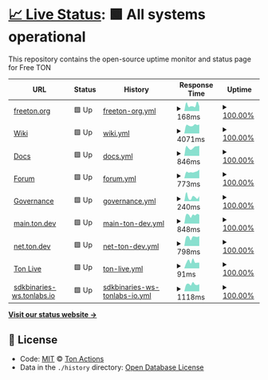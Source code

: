 # [📈 Live Status](https://ton-actions.github.io/freeton-status): <!--live status--> **🟩 All systems operational**

This repository contains the open-source uptime monitor and status page for Free TON

<!--start: status pages-->
<!-- This summary is generated by Upptime (https://github.com/upptime/upptime) -->
<!-- Do not edit this manually, your changes will be overwritten -->
<!-- prettier-ignore -->
| URL | Status | History | Response Time | Uptime |
| --- | ------ | ------- | ------------- | ------ |
| <img alt="" src="https://favicons.githubusercontent.com/freeton.org" height="13"> [freeton.org](https://freeton.org) | 🟩 Up | [freeton-org.yml](https://github.com/ton-actions/freeton-status/commits/HEAD/history/freeton-org.yml) | <details><summary><img alt="Response time graph" src="./graphs/freeton-org/response-time-week.png" height="20"> 168ms</summary><br><a href="https://ton-actions.github.io/freeton-status/history/freeton-org"><img alt="Response time 447" src="https://img.shields.io/endpoint?url=https%3A%2F%2Fraw.githubusercontent.com%2Fton-actions%2Ffreeton-status%2FHEAD%2Fapi%2Ffreeton-org%2Fresponse-time.json"></a><br><a href="https://ton-actions.github.io/freeton-status/history/freeton-org"><img alt="24-hour response time 137" src="https://img.shields.io/endpoint?url=https%3A%2F%2Fraw.githubusercontent.com%2Fton-actions%2Ffreeton-status%2FHEAD%2Fapi%2Ffreeton-org%2Fresponse-time-day.json"></a><br><a href="https://ton-actions.github.io/freeton-status/history/freeton-org"><img alt="7-day response time 168" src="https://img.shields.io/endpoint?url=https%3A%2F%2Fraw.githubusercontent.com%2Fton-actions%2Ffreeton-status%2FHEAD%2Fapi%2Ffreeton-org%2Fresponse-time-week.json"></a><br><a href="https://ton-actions.github.io/freeton-status/history/freeton-org"><img alt="30-day response time 211" src="https://img.shields.io/endpoint?url=https%3A%2F%2Fraw.githubusercontent.com%2Fton-actions%2Ffreeton-status%2FHEAD%2Fapi%2Ffreeton-org%2Fresponse-time-month.json"></a><br><a href="https://ton-actions.github.io/freeton-status/history/freeton-org"><img alt="1-year response time 447" src="https://img.shields.io/endpoint?url=https%3A%2F%2Fraw.githubusercontent.com%2Fton-actions%2Ffreeton-status%2FHEAD%2Fapi%2Ffreeton-org%2Fresponse-time-year.json"></a></details> | <details><summary><a href="https://ton-actions.github.io/freeton-status/history/freeton-org">100.00%</a></summary><a href="https://ton-actions.github.io/freeton-status/history/freeton-org"><img alt="All-time uptime 99.97%" src="https://img.shields.io/endpoint?url=https%3A%2F%2Fraw.githubusercontent.com%2Fton-actions%2Ffreeton-status%2FHEAD%2Fapi%2Ffreeton-org%2Fuptime.json"></a><br><a href="https://ton-actions.github.io/freeton-status/history/freeton-org"><img alt="24-hour uptime 100.00%" src="https://img.shields.io/endpoint?url=https%3A%2F%2Fraw.githubusercontent.com%2Fton-actions%2Ffreeton-status%2FHEAD%2Fapi%2Ffreeton-org%2Fuptime-day.json"></a><br><a href="https://ton-actions.github.io/freeton-status/history/freeton-org"><img alt="7-day uptime 100.00%" src="https://img.shields.io/endpoint?url=https%3A%2F%2Fraw.githubusercontent.com%2Fton-actions%2Ffreeton-status%2FHEAD%2Fapi%2Ffreeton-org%2Fuptime-week.json"></a><br><a href="https://ton-actions.github.io/freeton-status/history/freeton-org"><img alt="30-day uptime 100.00%" src="https://img.shields.io/endpoint?url=https%3A%2F%2Fraw.githubusercontent.com%2Fton-actions%2Ffreeton-status%2FHEAD%2Fapi%2Ffreeton-org%2Fuptime-month.json"></a><br><a href="https://ton-actions.github.io/freeton-status/history/freeton-org"><img alt="1-year uptime 99.97%" src="https://img.shields.io/endpoint?url=https%3A%2F%2Fraw.githubusercontent.com%2Fton-actions%2Ffreeton-status%2FHEAD%2Fapi%2Ffreeton-org%2Fuptime-year.json"></a></details>
| <img alt="" src="https://favicons.githubusercontent.com/freeton.wiki" height="13"> [Wiki](https://freeton.wiki) | 🟩 Up | [wiki.yml](https://github.com/ton-actions/freeton-status/commits/HEAD/history/wiki.yml) | <details><summary><img alt="Response time graph" src="./graphs/wiki/response-time-week.png" height="20"> 4071ms</summary><br><a href="https://ton-actions.github.io/freeton-status/history/wiki"><img alt="Response time 4447" src="https://img.shields.io/endpoint?url=https%3A%2F%2Fraw.githubusercontent.com%2Fton-actions%2Ffreeton-status%2FHEAD%2Fapi%2Fwiki%2Fresponse-time.json"></a><br><a href="https://ton-actions.github.io/freeton-status/history/wiki"><img alt="24-hour response time 4417" src="https://img.shields.io/endpoint?url=https%3A%2F%2Fraw.githubusercontent.com%2Fton-actions%2Ffreeton-status%2FHEAD%2Fapi%2Fwiki%2Fresponse-time-day.json"></a><br><a href="https://ton-actions.github.io/freeton-status/history/wiki"><img alt="7-day response time 4071" src="https://img.shields.io/endpoint?url=https%3A%2F%2Fraw.githubusercontent.com%2Fton-actions%2Ffreeton-status%2FHEAD%2Fapi%2Fwiki%2Fresponse-time-week.json"></a><br><a href="https://ton-actions.github.io/freeton-status/history/wiki"><img alt="30-day response time 4394" src="https://img.shields.io/endpoint?url=https%3A%2F%2Fraw.githubusercontent.com%2Fton-actions%2Ffreeton-status%2FHEAD%2Fapi%2Fwiki%2Fresponse-time-month.json"></a><br><a href="https://ton-actions.github.io/freeton-status/history/wiki"><img alt="1-year response time 4447" src="https://img.shields.io/endpoint?url=https%3A%2F%2Fraw.githubusercontent.com%2Fton-actions%2Ffreeton-status%2FHEAD%2Fapi%2Fwiki%2Fresponse-time-year.json"></a></details> | <details><summary><a href="https://ton-actions.github.io/freeton-status/history/wiki">100.00%</a></summary><a href="https://ton-actions.github.io/freeton-status/history/wiki"><img alt="All-time uptime 99.82%" src="https://img.shields.io/endpoint?url=https%3A%2F%2Fraw.githubusercontent.com%2Fton-actions%2Ffreeton-status%2FHEAD%2Fapi%2Fwiki%2Fuptime.json"></a><br><a href="https://ton-actions.github.io/freeton-status/history/wiki"><img alt="24-hour uptime 100.00%" src="https://img.shields.io/endpoint?url=https%3A%2F%2Fraw.githubusercontent.com%2Fton-actions%2Ffreeton-status%2FHEAD%2Fapi%2Fwiki%2Fuptime-day.json"></a><br><a href="https://ton-actions.github.io/freeton-status/history/wiki"><img alt="7-day uptime 100.00%" src="https://img.shields.io/endpoint?url=https%3A%2F%2Fraw.githubusercontent.com%2Fton-actions%2Ffreeton-status%2FHEAD%2Fapi%2Fwiki%2Fuptime-week.json"></a><br><a href="https://ton-actions.github.io/freeton-status/history/wiki"><img alt="30-day uptime 100.00%" src="https://img.shields.io/endpoint?url=https%3A%2F%2Fraw.githubusercontent.com%2Fton-actions%2Ffreeton-status%2FHEAD%2Fapi%2Fwiki%2Fuptime-month.json"></a><br><a href="https://ton-actions.github.io/freeton-status/history/wiki"><img alt="1-year uptime 99.82%" src="https://img.shields.io/endpoint?url=https%3A%2F%2Fraw.githubusercontent.com%2Fton-actions%2Ffreeton-status%2FHEAD%2Fapi%2Fwiki%2Fuptime-year.json"></a></details>
| <img alt="" src="https://favicons.githubusercontent.com/docs.ton.dev" height="13"> [Docs](http://docs.ton.dev) | 🟩 Up | [docs.yml](https://github.com/ton-actions/freeton-status/commits/HEAD/history/docs.yml) | <details><summary><img alt="Response time graph" src="./graphs/docs/response-time-week.png" height="20"> 846ms</summary><br><a href="https://ton-actions.github.io/freeton-status/history/docs"><img alt="Response time 722" src="https://img.shields.io/endpoint?url=https%3A%2F%2Fraw.githubusercontent.com%2Fton-actions%2Ffreeton-status%2FHEAD%2Fapi%2Fdocs%2Fresponse-time.json"></a><br><a href="https://ton-actions.github.io/freeton-status/history/docs"><img alt="24-hour response time 986" src="https://img.shields.io/endpoint?url=https%3A%2F%2Fraw.githubusercontent.com%2Fton-actions%2Ffreeton-status%2FHEAD%2Fapi%2Fdocs%2Fresponse-time-day.json"></a><br><a href="https://ton-actions.github.io/freeton-status/history/docs"><img alt="7-day response time 846" src="https://img.shields.io/endpoint?url=https%3A%2F%2Fraw.githubusercontent.com%2Fton-actions%2Ffreeton-status%2FHEAD%2Fapi%2Fdocs%2Fresponse-time-week.json"></a><br><a href="https://ton-actions.github.io/freeton-status/history/docs"><img alt="30-day response time 772" src="https://img.shields.io/endpoint?url=https%3A%2F%2Fraw.githubusercontent.com%2Fton-actions%2Ffreeton-status%2FHEAD%2Fapi%2Fdocs%2Fresponse-time-month.json"></a><br><a href="https://ton-actions.github.io/freeton-status/history/docs"><img alt="1-year response time 722" src="https://img.shields.io/endpoint?url=https%3A%2F%2Fraw.githubusercontent.com%2Fton-actions%2Ffreeton-status%2FHEAD%2Fapi%2Fdocs%2Fresponse-time-year.json"></a></details> | <details><summary><a href="https://ton-actions.github.io/freeton-status/history/docs">100.00%</a></summary><a href="https://ton-actions.github.io/freeton-status/history/docs"><img alt="All-time uptime 99.92%" src="https://img.shields.io/endpoint?url=https%3A%2F%2Fraw.githubusercontent.com%2Fton-actions%2Ffreeton-status%2FHEAD%2Fapi%2Fdocs%2Fuptime.json"></a><br><a href="https://ton-actions.github.io/freeton-status/history/docs"><img alt="24-hour uptime 100.00%" src="https://img.shields.io/endpoint?url=https%3A%2F%2Fraw.githubusercontent.com%2Fton-actions%2Ffreeton-status%2FHEAD%2Fapi%2Fdocs%2Fuptime-day.json"></a><br><a href="https://ton-actions.github.io/freeton-status/history/docs"><img alt="7-day uptime 100.00%" src="https://img.shields.io/endpoint?url=https%3A%2F%2Fraw.githubusercontent.com%2Fton-actions%2Ffreeton-status%2FHEAD%2Fapi%2Fdocs%2Fuptime-week.json"></a><br><a href="https://ton-actions.github.io/freeton-status/history/docs"><img alt="30-day uptime 100.00%" src="https://img.shields.io/endpoint?url=https%3A%2F%2Fraw.githubusercontent.com%2Fton-actions%2Ffreeton-status%2FHEAD%2Fapi%2Fdocs%2Fuptime-month.json"></a><br><a href="https://ton-actions.github.io/freeton-status/history/docs"><img alt="1-year uptime 99.92%" src="https://img.shields.io/endpoint?url=https%3A%2F%2Fraw.githubusercontent.com%2Fton-actions%2Ffreeton-status%2FHEAD%2Fapi%2Fdocs%2Fuptime-year.json"></a></details>
| <img alt="" src="https://favicons.githubusercontent.com/forum.freeton.org" height="13"> [Forum](https://forum.freeton.org) | 🟩 Up | [forum.yml](https://github.com/ton-actions/freeton-status/commits/HEAD/history/forum.yml) | <details><summary><img alt="Response time graph" src="./graphs/forum/response-time-week.png" height="20"> 773ms</summary><br><a href="https://ton-actions.github.io/freeton-status/history/forum"><img alt="Response time 645" src="https://img.shields.io/endpoint?url=https%3A%2F%2Fraw.githubusercontent.com%2Fton-actions%2Ffreeton-status%2FHEAD%2Fapi%2Fforum%2Fresponse-time.json"></a><br><a href="https://ton-actions.github.io/freeton-status/history/forum"><img alt="24-hour response time 1025" src="https://img.shields.io/endpoint?url=https%3A%2F%2Fraw.githubusercontent.com%2Fton-actions%2Ffreeton-status%2FHEAD%2Fapi%2Fforum%2Fresponse-time-day.json"></a><br><a href="https://ton-actions.github.io/freeton-status/history/forum"><img alt="7-day response time 773" src="https://img.shields.io/endpoint?url=https%3A%2F%2Fraw.githubusercontent.com%2Fton-actions%2Ffreeton-status%2FHEAD%2Fapi%2Fforum%2Fresponse-time-week.json"></a><br><a href="https://ton-actions.github.io/freeton-status/history/forum"><img alt="30-day response time 737" src="https://img.shields.io/endpoint?url=https%3A%2F%2Fraw.githubusercontent.com%2Fton-actions%2Ffreeton-status%2FHEAD%2Fapi%2Fforum%2Fresponse-time-month.json"></a><br><a href="https://ton-actions.github.io/freeton-status/history/forum"><img alt="1-year response time 645" src="https://img.shields.io/endpoint?url=https%3A%2F%2Fraw.githubusercontent.com%2Fton-actions%2Ffreeton-status%2FHEAD%2Fapi%2Fforum%2Fresponse-time-year.json"></a></details> | <details><summary><a href="https://ton-actions.github.io/freeton-status/history/forum">100.00%</a></summary><a href="https://ton-actions.github.io/freeton-status/history/forum"><img alt="All-time uptime 99.99%" src="https://img.shields.io/endpoint?url=https%3A%2F%2Fraw.githubusercontent.com%2Fton-actions%2Ffreeton-status%2FHEAD%2Fapi%2Fforum%2Fuptime.json"></a><br><a href="https://ton-actions.github.io/freeton-status/history/forum"><img alt="24-hour uptime 100.00%" src="https://img.shields.io/endpoint?url=https%3A%2F%2Fraw.githubusercontent.com%2Fton-actions%2Ffreeton-status%2FHEAD%2Fapi%2Fforum%2Fuptime-day.json"></a><br><a href="https://ton-actions.github.io/freeton-status/history/forum"><img alt="7-day uptime 100.00%" src="https://img.shields.io/endpoint?url=https%3A%2F%2Fraw.githubusercontent.com%2Fton-actions%2Ffreeton-status%2FHEAD%2Fapi%2Fforum%2Fuptime-week.json"></a><br><a href="https://ton-actions.github.io/freeton-status/history/forum"><img alt="30-day uptime 100.00%" src="https://img.shields.io/endpoint?url=https%3A%2F%2Fraw.githubusercontent.com%2Fton-actions%2Ffreeton-status%2FHEAD%2Fapi%2Fforum%2Fuptime-month.json"></a><br><a href="https://ton-actions.github.io/freeton-status/history/forum"><img alt="1-year uptime 99.99%" src="https://img.shields.io/endpoint?url=https%3A%2F%2Fraw.githubusercontent.com%2Fton-actions%2Ffreeton-status%2FHEAD%2Fapi%2Fforum%2Fuptime-year.json"></a></details>
| <img alt="" src="https://favicons.githubusercontent.com/gov.freeton.org" height="13"> [Governance](https://gov.freeton.org) | 🟩 Up | [governance.yml](https://github.com/ton-actions/freeton-status/commits/HEAD/history/governance.yml) | <details><summary><img alt="Response time graph" src="./graphs/governance/response-time-week.png" height="20"> 240ms</summary><br><a href="https://ton-actions.github.io/freeton-status/history/governance"><img alt="Response time 401" src="https://img.shields.io/endpoint?url=https%3A%2F%2Fraw.githubusercontent.com%2Fton-actions%2Ffreeton-status%2FHEAD%2Fapi%2Fgovernance%2Fresponse-time.json"></a><br><a href="https://ton-actions.github.io/freeton-status/history/governance"><img alt="24-hour response time 286" src="https://img.shields.io/endpoint?url=https%3A%2F%2Fraw.githubusercontent.com%2Fton-actions%2Ffreeton-status%2FHEAD%2Fapi%2Fgovernance%2Fresponse-time-day.json"></a><br><a href="https://ton-actions.github.io/freeton-status/history/governance"><img alt="7-day response time 240" src="https://img.shields.io/endpoint?url=https%3A%2F%2Fraw.githubusercontent.com%2Fton-actions%2Ffreeton-status%2FHEAD%2Fapi%2Fgovernance%2Fresponse-time-week.json"></a><br><a href="https://ton-actions.github.io/freeton-status/history/governance"><img alt="30-day response time 186" src="https://img.shields.io/endpoint?url=https%3A%2F%2Fraw.githubusercontent.com%2Fton-actions%2Ffreeton-status%2FHEAD%2Fapi%2Fgovernance%2Fresponse-time-month.json"></a><br><a href="https://ton-actions.github.io/freeton-status/history/governance"><img alt="1-year response time 401" src="https://img.shields.io/endpoint?url=https%3A%2F%2Fraw.githubusercontent.com%2Fton-actions%2Ffreeton-status%2FHEAD%2Fapi%2Fgovernance%2Fresponse-time-year.json"></a></details> | <details><summary><a href="https://ton-actions.github.io/freeton-status/history/governance">100.00%</a></summary><a href="https://ton-actions.github.io/freeton-status/history/governance"><img alt="All-time uptime 99.98%" src="https://img.shields.io/endpoint?url=https%3A%2F%2Fraw.githubusercontent.com%2Fton-actions%2Ffreeton-status%2FHEAD%2Fapi%2Fgovernance%2Fuptime.json"></a><br><a href="https://ton-actions.github.io/freeton-status/history/governance"><img alt="24-hour uptime 100.00%" src="https://img.shields.io/endpoint?url=https%3A%2F%2Fraw.githubusercontent.com%2Fton-actions%2Ffreeton-status%2FHEAD%2Fapi%2Fgovernance%2Fuptime-day.json"></a><br><a href="https://ton-actions.github.io/freeton-status/history/governance"><img alt="7-day uptime 100.00%" src="https://img.shields.io/endpoint?url=https%3A%2F%2Fraw.githubusercontent.com%2Fton-actions%2Ffreeton-status%2FHEAD%2Fapi%2Fgovernance%2Fuptime-week.json"></a><br><a href="https://ton-actions.github.io/freeton-status/history/governance"><img alt="30-day uptime 100.00%" src="https://img.shields.io/endpoint?url=https%3A%2F%2Fraw.githubusercontent.com%2Fton-actions%2Ffreeton-status%2FHEAD%2Fapi%2Fgovernance%2Fuptime-month.json"></a><br><a href="https://ton-actions.github.io/freeton-status/history/governance"><img alt="1-year uptime 99.98%" src="https://img.shields.io/endpoint?url=https%3A%2F%2Fraw.githubusercontent.com%2Fton-actions%2Ffreeton-status%2FHEAD%2Fapi%2Fgovernance%2Fuptime-year.json"></a></details>
| <img alt="" src="https://favicons.githubusercontent.com/main.ton.dev" height="13"> [main.ton.dev](http://main.ton.dev) | 🟩 Up | [main-ton-dev.yml](https://github.com/ton-actions/freeton-status/commits/HEAD/history/main-ton-dev.yml) | <details><summary><img alt="Response time graph" src="./graphs/main-ton-dev/response-time-week.png" height="20"> 848ms</summary><br><a href="https://ton-actions.github.io/freeton-status/history/main-ton-dev"><img alt="Response time 646" src="https://img.shields.io/endpoint?url=https%3A%2F%2Fraw.githubusercontent.com%2Fton-actions%2Ffreeton-status%2FHEAD%2Fapi%2Fmain-ton-dev%2Fresponse-time.json"></a><br><a href="https://ton-actions.github.io/freeton-status/history/main-ton-dev"><img alt="24-hour response time 866" src="https://img.shields.io/endpoint?url=https%3A%2F%2Fraw.githubusercontent.com%2Fton-actions%2Ffreeton-status%2FHEAD%2Fapi%2Fmain-ton-dev%2Fresponse-time-day.json"></a><br><a href="https://ton-actions.github.io/freeton-status/history/main-ton-dev"><img alt="7-day response time 848" src="https://img.shields.io/endpoint?url=https%3A%2F%2Fraw.githubusercontent.com%2Fton-actions%2Ffreeton-status%2FHEAD%2Fapi%2Fmain-ton-dev%2Fresponse-time-week.json"></a><br><a href="https://ton-actions.github.io/freeton-status/history/main-ton-dev"><img alt="30-day response time 752" src="https://img.shields.io/endpoint?url=https%3A%2F%2Fraw.githubusercontent.com%2Fton-actions%2Ffreeton-status%2FHEAD%2Fapi%2Fmain-ton-dev%2Fresponse-time-month.json"></a><br><a href="https://ton-actions.github.io/freeton-status/history/main-ton-dev"><img alt="1-year response time 646" src="https://img.shields.io/endpoint?url=https%3A%2F%2Fraw.githubusercontent.com%2Fton-actions%2Ffreeton-status%2FHEAD%2Fapi%2Fmain-ton-dev%2Fresponse-time-year.json"></a></details> | <details><summary><a href="https://ton-actions.github.io/freeton-status/history/main-ton-dev">100.00%</a></summary><a href="https://ton-actions.github.io/freeton-status/history/main-ton-dev"><img alt="All-time uptime 100.00%" src="https://img.shields.io/endpoint?url=https%3A%2F%2Fraw.githubusercontent.com%2Fton-actions%2Ffreeton-status%2FHEAD%2Fapi%2Fmain-ton-dev%2Fuptime.json"></a><br><a href="https://ton-actions.github.io/freeton-status/history/main-ton-dev"><img alt="24-hour uptime 100.00%" src="https://img.shields.io/endpoint?url=https%3A%2F%2Fraw.githubusercontent.com%2Fton-actions%2Ffreeton-status%2FHEAD%2Fapi%2Fmain-ton-dev%2Fuptime-day.json"></a><br><a href="https://ton-actions.github.io/freeton-status/history/main-ton-dev"><img alt="7-day uptime 100.00%" src="https://img.shields.io/endpoint?url=https%3A%2F%2Fraw.githubusercontent.com%2Fton-actions%2Ffreeton-status%2FHEAD%2Fapi%2Fmain-ton-dev%2Fuptime-week.json"></a><br><a href="https://ton-actions.github.io/freeton-status/history/main-ton-dev"><img alt="30-day uptime 100.00%" src="https://img.shields.io/endpoint?url=https%3A%2F%2Fraw.githubusercontent.com%2Fton-actions%2Ffreeton-status%2FHEAD%2Fapi%2Fmain-ton-dev%2Fuptime-month.json"></a><br><a href="https://ton-actions.github.io/freeton-status/history/main-ton-dev"><img alt="1-year uptime 100.00%" src="https://img.shields.io/endpoint?url=https%3A%2F%2Fraw.githubusercontent.com%2Fton-actions%2Ffreeton-status%2FHEAD%2Fapi%2Fmain-ton-dev%2Fuptime-year.json"></a></details>
| <img alt="" src="https://favicons.githubusercontent.com/net.ton.dev" height="13"> [net.ton.dev](http://net.ton.dev) | 🟩 Up | [net-ton-dev.yml](https://github.com/ton-actions/freeton-status/commits/HEAD/history/net-ton-dev.yml) | <details><summary><img alt="Response time graph" src="./graphs/net-ton-dev/response-time-week.png" height="20"> 798ms</summary><br><a href="https://ton-actions.github.io/freeton-status/history/net-ton-dev"><img alt="Response time 636" src="https://img.shields.io/endpoint?url=https%3A%2F%2Fraw.githubusercontent.com%2Fton-actions%2Ffreeton-status%2FHEAD%2Fapi%2Fnet-ton-dev%2Fresponse-time.json"></a><br><a href="https://ton-actions.github.io/freeton-status/history/net-ton-dev"><img alt="24-hour response time 872" src="https://img.shields.io/endpoint?url=https%3A%2F%2Fraw.githubusercontent.com%2Fton-actions%2Ffreeton-status%2FHEAD%2Fapi%2Fnet-ton-dev%2Fresponse-time-day.json"></a><br><a href="https://ton-actions.github.io/freeton-status/history/net-ton-dev"><img alt="7-day response time 798" src="https://img.shields.io/endpoint?url=https%3A%2F%2Fraw.githubusercontent.com%2Fton-actions%2Ffreeton-status%2FHEAD%2Fapi%2Fnet-ton-dev%2Fresponse-time-week.json"></a><br><a href="https://ton-actions.github.io/freeton-status/history/net-ton-dev"><img alt="30-day response time 721" src="https://img.shields.io/endpoint?url=https%3A%2F%2Fraw.githubusercontent.com%2Fton-actions%2Ffreeton-status%2FHEAD%2Fapi%2Fnet-ton-dev%2Fresponse-time-month.json"></a><br><a href="https://ton-actions.github.io/freeton-status/history/net-ton-dev"><img alt="1-year response time 636" src="https://img.shields.io/endpoint?url=https%3A%2F%2Fraw.githubusercontent.com%2Fton-actions%2Ffreeton-status%2FHEAD%2Fapi%2Fnet-ton-dev%2Fresponse-time-year.json"></a></details> | <details><summary><a href="https://ton-actions.github.io/freeton-status/history/net-ton-dev">100.00%</a></summary><a href="https://ton-actions.github.io/freeton-status/history/net-ton-dev"><img alt="All-time uptime 99.86%" src="https://img.shields.io/endpoint?url=https%3A%2F%2Fraw.githubusercontent.com%2Fton-actions%2Ffreeton-status%2FHEAD%2Fapi%2Fnet-ton-dev%2Fuptime.json"></a><br><a href="https://ton-actions.github.io/freeton-status/history/net-ton-dev"><img alt="24-hour uptime 100.00%" src="https://img.shields.io/endpoint?url=https%3A%2F%2Fraw.githubusercontent.com%2Fton-actions%2Ffreeton-status%2FHEAD%2Fapi%2Fnet-ton-dev%2Fuptime-day.json"></a><br><a href="https://ton-actions.github.io/freeton-status/history/net-ton-dev"><img alt="7-day uptime 100.00%" src="https://img.shields.io/endpoint?url=https%3A%2F%2Fraw.githubusercontent.com%2Fton-actions%2Ffreeton-status%2FHEAD%2Fapi%2Fnet-ton-dev%2Fuptime-week.json"></a><br><a href="https://ton-actions.github.io/freeton-status/history/net-ton-dev"><img alt="30-day uptime 100.00%" src="https://img.shields.io/endpoint?url=https%3A%2F%2Fraw.githubusercontent.com%2Fton-actions%2Ffreeton-status%2FHEAD%2Fapi%2Fnet-ton-dev%2Fuptime-month.json"></a><br><a href="https://ton-actions.github.io/freeton-status/history/net-ton-dev"><img alt="1-year uptime 99.86%" src="https://img.shields.io/endpoint?url=https%3A%2F%2Fraw.githubusercontent.com%2Fton-actions%2Ffreeton-status%2FHEAD%2Fapi%2Fnet-ton-dev%2Fuptime-year.json"></a></details>
| <img alt="" src="https://favicons.githubusercontent.com/ton.live" height="13"> [Ton Live](https://ton.live) | 🟩 Up | [ton-live.yml](https://github.com/ton-actions/freeton-status/commits/HEAD/history/ton-live.yml) | <details><summary><img alt="Response time graph" src="./graphs/ton-live/response-time-week.png" height="20"> 91ms</summary><br><a href="https://ton-actions.github.io/freeton-status/history/ton-live"><img alt="Response time 281" src="https://img.shields.io/endpoint?url=https%3A%2F%2Fraw.githubusercontent.com%2Fton-actions%2Ffreeton-status%2FHEAD%2Fapi%2Fton-live%2Fresponse-time.json"></a><br><a href="https://ton-actions.github.io/freeton-status/history/ton-live"><img alt="24-hour response time 79" src="https://img.shields.io/endpoint?url=https%3A%2F%2Fraw.githubusercontent.com%2Fton-actions%2Ffreeton-status%2FHEAD%2Fapi%2Fton-live%2Fresponse-time-day.json"></a><br><a href="https://ton-actions.github.io/freeton-status/history/ton-live"><img alt="7-day response time 91" src="https://img.shields.io/endpoint?url=https%3A%2F%2Fraw.githubusercontent.com%2Fton-actions%2Ffreeton-status%2FHEAD%2Fapi%2Fton-live%2Fresponse-time-week.json"></a><br><a href="https://ton-actions.github.io/freeton-status/history/ton-live"><img alt="30-day response time 109" src="https://img.shields.io/endpoint?url=https%3A%2F%2Fraw.githubusercontent.com%2Fton-actions%2Ffreeton-status%2FHEAD%2Fapi%2Fton-live%2Fresponse-time-month.json"></a><br><a href="https://ton-actions.github.io/freeton-status/history/ton-live"><img alt="1-year response time 281" src="https://img.shields.io/endpoint?url=https%3A%2F%2Fraw.githubusercontent.com%2Fton-actions%2Ffreeton-status%2FHEAD%2Fapi%2Fton-live%2Fresponse-time-year.json"></a></details> | <details><summary><a href="https://ton-actions.github.io/freeton-status/history/ton-live">100.00%</a></summary><a href="https://ton-actions.github.io/freeton-status/history/ton-live"><img alt="All-time uptime 100.00%" src="https://img.shields.io/endpoint?url=https%3A%2F%2Fraw.githubusercontent.com%2Fton-actions%2Ffreeton-status%2FHEAD%2Fapi%2Fton-live%2Fuptime.json"></a><br><a href="https://ton-actions.github.io/freeton-status/history/ton-live"><img alt="24-hour uptime 100.00%" src="https://img.shields.io/endpoint?url=https%3A%2F%2Fraw.githubusercontent.com%2Fton-actions%2Ffreeton-status%2FHEAD%2Fapi%2Fton-live%2Fuptime-day.json"></a><br><a href="https://ton-actions.github.io/freeton-status/history/ton-live"><img alt="7-day uptime 100.00%" src="https://img.shields.io/endpoint?url=https%3A%2F%2Fraw.githubusercontent.com%2Fton-actions%2Ffreeton-status%2FHEAD%2Fapi%2Fton-live%2Fuptime-week.json"></a><br><a href="https://ton-actions.github.io/freeton-status/history/ton-live"><img alt="30-day uptime 100.00%" src="https://img.shields.io/endpoint?url=https%3A%2F%2Fraw.githubusercontent.com%2Fton-actions%2Ffreeton-status%2FHEAD%2Fapi%2Fton-live%2Fuptime-month.json"></a><br><a href="https://ton-actions.github.io/freeton-status/history/ton-live"><img alt="1-year uptime 100.00%" src="https://img.shields.io/endpoint?url=https%3A%2F%2Fraw.githubusercontent.com%2Fton-actions%2Ffreeton-status%2FHEAD%2Fapi%2Fton-live%2Fuptime-year.json"></a></details>
| <img alt="" src="https://favicons.githubusercontent.com/sdkbinaries-ws.tonlabs.io" height="13"> [sdkbinaries-ws.tonlabs.io](http://sdkbinaries-ws.tonlabs.io) | 🟩 Up | [sdkbinaries-ws-tonlabs-io.yml](https://github.com/ton-actions/freeton-status/commits/HEAD/history/sdkbinaries-ws-tonlabs-io.yml) | <details><summary><img alt="Response time graph" src="./graphs/sdkbinaries-ws-tonlabs-io/response-time-week.png" height="20"> 1118ms</summary><br><a href="https://ton-actions.github.io/freeton-status/history/sdkbinaries-ws-tonlabs-io"><img alt="Response time 893" src="https://img.shields.io/endpoint?url=https%3A%2F%2Fraw.githubusercontent.com%2Fton-actions%2Ffreeton-status%2FHEAD%2Fapi%2Fsdkbinaries-ws-tonlabs-io%2Fresponse-time.json"></a><br><a href="https://ton-actions.github.io/freeton-status/history/sdkbinaries-ws-tonlabs-io"><img alt="24-hour response time 1119" src="https://img.shields.io/endpoint?url=https%3A%2F%2Fraw.githubusercontent.com%2Fton-actions%2Ffreeton-status%2FHEAD%2Fapi%2Fsdkbinaries-ws-tonlabs-io%2Fresponse-time-day.json"></a><br><a href="https://ton-actions.github.io/freeton-status/history/sdkbinaries-ws-tonlabs-io"><img alt="7-day response time 1118" src="https://img.shields.io/endpoint?url=https%3A%2F%2Fraw.githubusercontent.com%2Fton-actions%2Ffreeton-status%2FHEAD%2Fapi%2Fsdkbinaries-ws-tonlabs-io%2Fresponse-time-week.json"></a><br><a href="https://ton-actions.github.io/freeton-status/history/sdkbinaries-ws-tonlabs-io"><img alt="30-day response time 986" src="https://img.shields.io/endpoint?url=https%3A%2F%2Fraw.githubusercontent.com%2Fton-actions%2Ffreeton-status%2FHEAD%2Fapi%2Fsdkbinaries-ws-tonlabs-io%2Fresponse-time-month.json"></a><br><a href="https://ton-actions.github.io/freeton-status/history/sdkbinaries-ws-tonlabs-io"><img alt="1-year response time 893" src="https://img.shields.io/endpoint?url=https%3A%2F%2Fraw.githubusercontent.com%2Fton-actions%2Ffreeton-status%2FHEAD%2Fapi%2Fsdkbinaries-ws-tonlabs-io%2Fresponse-time-year.json"></a></details> | <details><summary><a href="https://ton-actions.github.io/freeton-status/history/sdkbinaries-ws-tonlabs-io">100.00%</a></summary><a href="https://ton-actions.github.io/freeton-status/history/sdkbinaries-ws-tonlabs-io"><img alt="All-time uptime 100.00%" src="https://img.shields.io/endpoint?url=https%3A%2F%2Fraw.githubusercontent.com%2Fton-actions%2Ffreeton-status%2FHEAD%2Fapi%2Fsdkbinaries-ws-tonlabs-io%2Fuptime.json"></a><br><a href="https://ton-actions.github.io/freeton-status/history/sdkbinaries-ws-tonlabs-io"><img alt="24-hour uptime 100.00%" src="https://img.shields.io/endpoint?url=https%3A%2F%2Fraw.githubusercontent.com%2Fton-actions%2Ffreeton-status%2FHEAD%2Fapi%2Fsdkbinaries-ws-tonlabs-io%2Fuptime-day.json"></a><br><a href="https://ton-actions.github.io/freeton-status/history/sdkbinaries-ws-tonlabs-io"><img alt="7-day uptime 100.00%" src="https://img.shields.io/endpoint?url=https%3A%2F%2Fraw.githubusercontent.com%2Fton-actions%2Ffreeton-status%2FHEAD%2Fapi%2Fsdkbinaries-ws-tonlabs-io%2Fuptime-week.json"></a><br><a href="https://ton-actions.github.io/freeton-status/history/sdkbinaries-ws-tonlabs-io"><img alt="30-day uptime 100.00%" src="https://img.shields.io/endpoint?url=https%3A%2F%2Fraw.githubusercontent.com%2Fton-actions%2Ffreeton-status%2FHEAD%2Fapi%2Fsdkbinaries-ws-tonlabs-io%2Fuptime-month.json"></a><br><a href="https://ton-actions.github.io/freeton-status/history/sdkbinaries-ws-tonlabs-io"><img alt="1-year uptime 100.00%" src="https://img.shields.io/endpoint?url=https%3A%2F%2Fraw.githubusercontent.com%2Fton-actions%2Ffreeton-status%2FHEAD%2Fapi%2Fsdkbinaries-ws-tonlabs-io%2Fuptime-year.json"></a></details>

<!--end: status pages-->

[**Visit our status website →**](https://ton-actions.github.io/freeton-status)

## 📄 License

- Code: [MIT](./LICENSE) © [Ton Actions](https://github.com/ton-actions)
- Data in the `./history` directory: [Open Database License](https://opendatacommons.org/licenses/odbl/1-0/)

